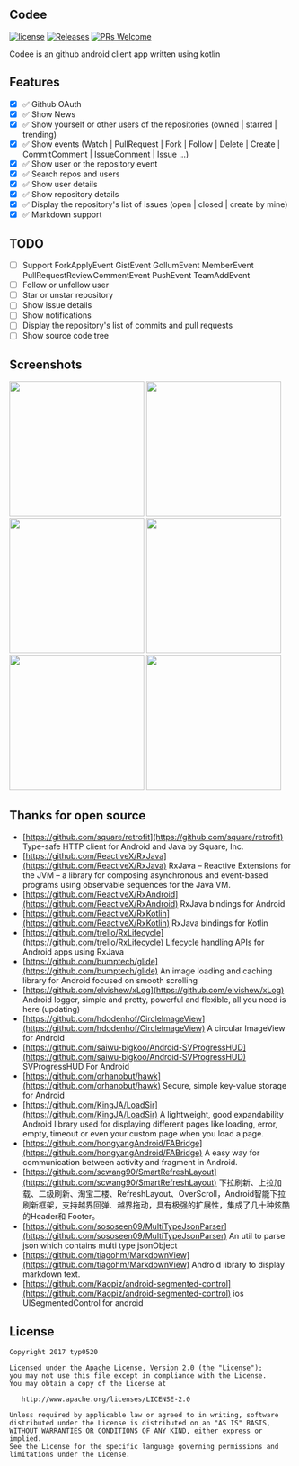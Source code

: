 ## Codee

[![license](https://img.shields.io/hexpm/l/plug.svg)](https://github.com/typ0520/Codee/blob/master/LICENSE)
[![Releases](https://img.shields.io/badge/android-4.1.1-brightgreen.svg)](https:/github.com/typ0520/Codee)
[![PRs Welcome](https://img.shields.io/badge/PRs-welcome-brightgreen.svg)](https://github.com/typ0520/Codee/pulls)

Codee is an github android client app written using kotlin

## Features

- [x] ✅ Github OAuth
- [x] ✅ Show News
- [x] ✅ Show yourself or other users of the repositories (owned | starred | trending)
- [x] ✅ Show events (Watch | PullRequest | Fork | Follow | Delete | Create | CommitComment | IssueComment | Issue ...)
- [x] ✅ Show user or the repository event
- [x] ✅ Search repos and users
- [x] ✅ Show user details
- [x] ✅ Show repository details
- [x] ✅ Display the repository's list of issues (open | closed | create by mine)
- [x] ✅ Markdown support

## TODO

- [ ] Support ForkApplyEvent GistEvent GollumEvent MemberEvent PullRequestReviewCommentEvent PushEvent TeamAddEvent
- [ ] Follow or unfollow user
- [ ] Star or unstar repository
- [ ] Show issue details
- [ ] Show notifications
- [ ] Display the repository's list of commits and pull requests
- [ ] Show source code tree

## Screenshots

<img src="https://raw.github.com/752554930/test/master/image1.jpg" width="240">&nbsp;<img src="https://raw.github.com/752554930/test/master/image2.jpg" width="240">&nbsp;<img src="https://raw.github.com/752554930/test/master/image3.jpg" width="240">&nbsp;<img src="https://raw.github.com/752554930/test/master/image4.jpg" width="240">&nbsp;<img src="https://raw.github.com/752554930/test/master/image5.jpg" width="240">&nbsp;<img src="https://raw.github.com/752554930/test/master/image6.jpg" width="240">

## Thanks for open source

* [https://github.com/square/retrofit](https://github.com/square/retrofit) Type-safe HTTP client for Android and Java by Square, Inc.
* [https://github.com/ReactiveX/RxJava](https://github.com/ReactiveX/RxJava) RxJava – Reactive Extensions for the JVM – a library for composing asynchronous and event-based programs using observable sequences for the Java VM.
* [https://github.com/ReactiveX/RxAndroid](https://github.com/ReactiveX/RxAndroid) RxJava bindings for Android
* [https://github.com/ReactiveX/RxKotlin](https://github.com/ReactiveX/RxKotlin) RxJava bindings for Kotlin
* [https://github.com/trello/RxLifecycle](https://github.com/trello/RxLifecycle) Lifecycle handling APIs for Android apps using RxJava
* [https://github.com/bumptech/glide](https://github.com/bumptech/glide) An image loading and caching library for Android focused on smooth scrolling
* [https://github.com/elvishew/xLog](https://github.com/elvishew/xLog) Android logger, simple and pretty, powerful and flexible, all you need is here (updating)
* [https://github.com/hdodenhof/CircleImageView](https://github.com/hdodenhof/CircleImageView) A circular ImageView for Android
* [https://github.com/saiwu-bigkoo/Android-SVProgressHUD](https://github.com/saiwu-bigkoo/Android-SVProgressHUD) SVProgressHUD For Android
* [https://github.com/orhanobut/hawk](https://github.com/orhanobut/hawk) Secure, simple key-value storage for Android
* [https://github.com/KingJA/LoadSir](https://github.com/KingJA/LoadSir) A lightweight, good expandability Android library used for displaying different pages like loading, error, empty, timeout or even your custom page when you load a page.
* [https://github.com/hongyangAndroid/FABridge](https://github.com/hongyangAndroid/FABridge) A easy way for communication between activity and fragment in Android.
* [https://github.com/scwang90/SmartRefreshLayout](https://github.com/scwang90/SmartRefreshLayout) 下拉刷新、上拉加载、二级刷新、淘宝二楼、RefreshLayout、OverScroll，Android智能下拉刷新框架，支持越界回弹、越界拖动，具有极强的扩展性，集成了几十种炫酷的Header和 Footer。
* [https://github.com/sososeen09/MultiTypeJsonParser](https://github.com/sososeen09/MultiTypeJsonParser) An util to parse json which contains multi type jsonObject
* [https://github.com/tiagohm/MarkdownView](https://github.com/tiagohm/MarkdownView) Android library to display markdown text.
* [https://github.com/Kaopiz/android-segmented-control](https://github.com/Kaopiz/android-segmented-control) ios UISegmentedControl for android

License
-------

    Copyright 2017 typ0520

    Licensed under the Apache License, Version 2.0 (the "License");
    you may not use this file except in compliance with the License.
    You may obtain a copy of the License at

       http://www.apache.org/licenses/LICENSE-2.0

    Unless required by applicable law or agreed to in writing, software
    distributed under the License is distributed on an "AS IS" BASIS,
    WITHOUT WARRANTIES OR CONDITIONS OF ANY KIND, either express or implied.
    See the License for the specific language governing permissions and
    limitations under the License.
